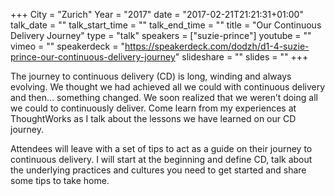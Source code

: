 +++
City = "Zurich"
Year = "2017"
date = "2017-02-21T21:21:31+01:00"
talk_date = ""
talk_start_time = ""
talk_end_time = ""
title = "Our Continuous Delivery Journey"
type = "talk"
speakers = ["suzie-prince"]
youtube = ""
vimeo = ""
speakerdeck = "https://speakerdeck.com/dodzh/d1-4-suzie-prince-our-continuous-delivery-journey"
slideshare = ""
slides = ""
+++

The journey to continuous delivery (CD) is long, winding and always evolving. We thought we 
had achieved all we could with continuous delivery and then… something changed. We soon 
realized that we weren’t doing all we could to continuously deliver. Come learn from my 
experiences at ThoughtWorks as I talk about the lessons we have learned on our CD journey.

Attendees will leave with a set of tips to act as a guide on their journey to continuous 
delivery. I will start at the beginning and define CD, talk about the underlying practices 
and cultures you need to get started and share some tips to take home.
